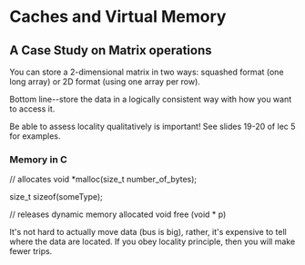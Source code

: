 
# Caches and Virtual Memory

## A Case Study on Matrix operations

You can store a 2-dimensional matrix in two ways: squashed format (one long array) or 2D format (using one array per row).

Bottom line--store the data in a logically consistent way with how you want to access it.

Be able to assess locality qualitatively is important! See slides 19-20 of lec 5 for examples.

### Memory in C
// allocates
void *malloc(size_t number_of_bytes);

size_t sizeof(someType);

// releases dynamic memory allocated
void free (void * p)

It's not hard to actually move data (bus is big), rather, it's expensive to tell where the data are located. If you obey locality principle, then you will make fewer trips.